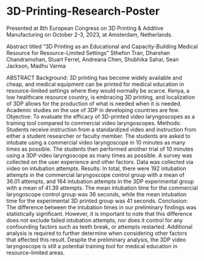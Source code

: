 # 3D-Printing-Research-Poster

Presented at 8th European Congress on 3D Printing & Additive Manufacturing on October 2-3, 2023, at Amsterdam, Netherlands.

Abstract titled 
“3D Printing as an Educational and Capacity-Building Medical Resource for Resource-Limited Settings”
Sthefon Tran, Dharshan Chandramohan, Stuart Ferrel, Andreana Chen, Shubhika Sahai, Sean Jackson, Madhu Varma

ABSTRACT 
Background: 3D printing has become widely available and cheap, and medical equipment can be printed for medical education in resource-limited settings where they would normally be scarce. Kenya, a low healthcare resource country, is embracing 3D printing, and localization of 3DP allows for the production of what is needed when it is needed. Academic studies on the use of 3DP in developing countries are few. Objective: To evaluate the efficacy of 3D-printed video laryngoscopes as a training tool compared to commercial video laryngoscopes. Methods: Students receive instruction from a standardized video and instruction from either a student researcher or faculty member. The students are asked to intubate using a commercial video laryngoscope in 10 minutes as many times as possible. The students then performed another trial of 10 minutes using a 3DP video laryngoscope as many times as possible. A survey was collected on the user experience and other factors. Data was collected via video on intubation attempts. Results: In total, there were 192 intubation attempts in the commercial laryngoscope control group with a mean of 36.01 attempts, and 164 intubation attempts in the 3DP experimental group with a mean of 41.39 attempts. The mean intubation time for the commercial laryngoscope control group was 36 seconds, while the mean intubation time for the experimental 3D printed group was 41 seconds. Conclusion: The difference between the intubation times in our preliminary findings was statistically significant. However, it is important to note that this difference does not exclude failed intubation attempts, nor does it control for any confounding factors such as teeth break, or attempts restarted. Additional analysis is required to further determine when considering other factors that affected this result. Despite the preliminary analysis, the 3DP video laryngoscope is still a potential training tool for medical education in resource-limited areas.
